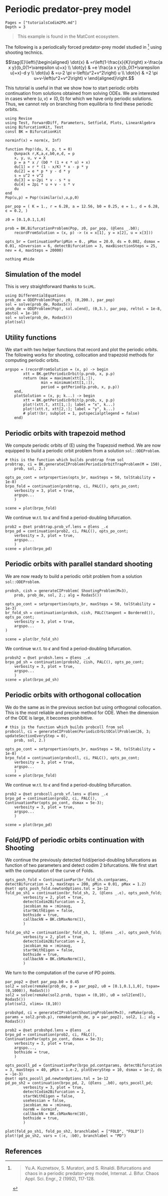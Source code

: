 # Periodic predator-prey model

```@contents
Pages = ["tutorialsCodim2PO.md"]
Depth = 3
```

> This example is found in the MatCont ecosystem.

The following is a periodically forced predator-prey model studied in [^Kuznetsov] using shooting technics.

$$\tag{E}\left\{\begin{aligned}
\dot{x} & =r\left(1-\frac{x}{K}\right) x-\frac{a x y}{b_0(1+\varepsilon u)+x} \\
\dot{y} & =e \frac{a x y}{b_0(1+\varepsilon u)+x}-d y \\
\dot{u} & =u-2 \pi v-\left(u^2+v^2\right) u \\
\dot{v} & =2 \pi u+v-\left(u^2+v^2\right) v
\end{aligned}\right.$$

This tutorial is useful in that we show how to start periodic orbits continuation from solutions obtained from solving ODEs. We are interested in cases where $(u,v)\neq (0,0)$ for which we have only periodic solutions. Thus, we cannot rely on branching from equilibria to find these periodic orbits.

```@example TUTPPREY
using Revise
using Test, ForwardDiff, Parameters, Setfield, Plots, LinearAlgebra
using BifurcationKit, Test
const BK = BifurcationKit

norminf(x) = norm(x, Inf)

function Pop!(du, X, p, t = 0)
	@unpack r,K,a,ϵ,b0,e,d, = p
	x, y, u, v = X
	p = a * x / (b0 * (1 + ϵ * u) + x)
	du[1] = r * (1 - x/K) * x - p * y
	du[2] = e * p * y - d * y
	s = u^2 + v^2
	du[3] = u-2pi * v - s * u
	du[4] = 2pi * u + v - s * v
	du
end
Pop(u,p) = Pop!(similar(u),u,p,0)

par_pop = ( K = 1., r = 6.28, a = 12.56, b0 = 0.25, e = 1., d = 6.28, ϵ = 0.2, )

z0 = [0.1,0.1,1,0]

prob = BK.BifurcationProblem(Pop, z0, par_pop, (@lens _.b0);
	recordFromSolution = (x, p) -> (x = x[1], y = x[2], u = x[3]))

opts_br = ContinuationPar(pMin = 0., pMax = 20.0, ds = 0.002, dsmax = 0.01, nInversion = 6, detectBifurcation = 3, maxBisectionSteps = 25, nev = 4, maxSteps = 20000)

nothing #hide
```

## Simulation of the model

This is very straightforward thanks to `SciML`.

```@example TUTPPREY
using DifferentialEquations
prob_de = ODEProblem(Pop!, z0, (0,200.), par_pop)
sol = solve(prob_de, Rodas5())
prob_de = ODEProblem(Pop!, sol.u[end], (0,3.), par_pop, reltol = 1e-8, abstol = 1e-10)
sol = solve(prob_de, Rodas5())
plot(sol)
```

## Utility functions

We start with two helper functions that record and plot the periodic orbits. The following works for shooting, collocation and trapezoid methods for computing periodic orbits.

```@example TUTPPREY
argspo = (recordFromSolution = (x, p) -> begin
		xtt = BK.getPeriodicOrbit(p.prob, x, p.p)
		return (max = maximum(xtt[1,:]),
				min = minimum(xtt[1,:]),
				period = getPeriod(p.prob, x, p.p))
	end,
	plotSolution = (x, p; k...) -> begin
		xtt = BK.getPeriodicOrbit(p.prob, x, p.p)
		plot!(xtt.t, xtt[1,:]; label = "x", k...)
		plot!(xtt.t, xtt[2,:]; label = "y", k...)
		# plot!(br; subplot = 1, putspecialptlegend = false)
	end)
```


## Periodic orbits with trapezoid method

We compute periodic orbits of (E) using the Trapezoid method.
We are now equipped to build a periodic orbit problem from a solution `sol::ODEProblem`.

```@example TUTPPREY
# this is the function which builds probtrap from sol
probtrap, ci = BK.generateCIProblem(PeriodicOrbitTrapProblem(M = 150),
	prob, sol, 2.)

opts_po_cont = setproperties(opts_br, maxSteps = 50, tolStability = 1e-8)
brpo_fold = continuation(probtrap, ci, PALC(), opts_po_cont;
	verbosity = 3, plot = true,
	argspo...
	)

scene = plot(brpo_fold)
```

We continue w.r.t. to $\epsilon$ and find a period-doubling bifurcation.

```@example TUTPPREY
prob2 = @set probtrap.prob_vf.lens = @lens _.ϵ
brpo_pd = continuation(prob2, ci, PALC(), opts_po_cont;
	verbosity = 3, plot = true,
	argspo...
	)
scene = plot(brpo_pd)
```

## Periodic orbits with parallel standard shooting

We are now ready to build a periodic orbit problem from a solution `sol::ODEProblem`.

```@example TUTPPREY
probsh, cish = generateCIProblem( ShootingProblem(M=3),
	prob, prob_de, sol, 2.; alg = Rodas5())

opts_po_cont = setproperties(opts_br, maxSteps = 50, tolStability = 1e-3)
br_fold_sh = continuation(probsh, cish, PALC(tangent = Bordered()), opts_po_cont;
	verbosity = 3, plot = true,
	argspo...
)

scene = plot(br_fold_sh)
```

We continue w.r.t. to $\epsilon$ and find a period-doubling bifurcation.

```@example TUTPPREY
probsh2 = @set probsh.lens = @lens _.ϵ
brpo_pd_sh = continuation(probsh2, cish, PALC(), opts_po_cont;
	verbosity = 3, plot = true,
	argspo...
	)
scene = plot(brpo_pd_sh)
```

## Periodic orbits with orthogonal collocation

We do the same as in the previous section but using orthogonal collocation. This is the most reliable and precise method for ODE. When the dimension of the ODE is large, it becomes prohibitive.

```@example TUTPPREY
# this is the function which builds probcoll from sol
probcoll, ci = generateCIProblem(PeriodicOrbitOCollProblem(26, 3; updateSectionEveryStep = 0),
	prob, sol, 2.)

opts_po_cont = setproperties(opts_br, maxSteps = 50, tolStability = 1e-8)
brpo_fold = continuation(probcoll, ci, PALC(), opts_po_cont;
	verbosity = 3, plot = true,
	argspo...
	)
scene = plot(brpo_fold)
```

We continue w.r.t. to $\epsilon$ and find a period-doubling bifurcation.

```@example TUTPPREY
prob2 = @set probcoll.prob_vf.lens = @lens _.ϵ
brpo_pd = continuation(prob2, ci, PALC(), ContinuationPar(opts_po_cont, dsmax = 5e-3);
	verbosity = 3, plot = true,
	argspo...
	)

scene = plot(brpo_pd)
```

## Fold/PD of periodic orbits continuation with Shooting

We continue the previously detected fold/period-doubling bifurcations as function of two parameters and detect codim 2 bifurcations. We first start with the computation of the curve of Folds.

```@example TUTPPREY
opts_posh_fold = ContinuationPar(br_fold_sh.contparams, detectBifurcation = 3, maxSteps = 200, pMin = 0.01, pMax = 1.2)
@set! opts_posh_fold.newtonOptions.tol = 1e-12
fold_po_sh1 = continuation(br_fold_sh, 2, (@lens _.ϵ), opts_posh_fold;
		verbosity = 2, plot = true,
		detectCodim2Bifurcation = 2,
		jacobian_ma = :minaug,
		startWithEigen = false,
		bothside = true,
		callbackN = BK.cbMaxNorm(1),
		)

fold_po_sh2 = continuation(br_fold_sh, 1, (@lens _.ϵ), opts_posh_fold;
		verbosity = 2, plot = true,
		detectCodim2Bifurcation = 2,
		jacobian_ma = :minaug,
		startWithEigen = false,
		bothside = true,
		callbackN = BK.cbMaxNorm(1),
		)
```

We turn to the computation of the curve of PD points.

```@example TUTPPREY
par_pop2 = @set par_pop.b0 = 0.45
sol2 = solve(remake(prob_de, p = par_pop2, u0 = [0.1,0.1,1,0], tspan=(0,1000)), Rodas5())
sol2 = solve(remake(sol2.prob, tspan = (0,10), u0 = sol2[end]), Rodas5())
plot(sol2, xlims= (8,10))

probshpd, ci = generateCIProblem(ShootingProblem(M=3), reMake(prob, params = sol2.prob.p), remake(prob_de, p = par_pop2), sol2, 1.; alg = Rodas5())

prob2 = @set probshpd.lens = @lens _.ϵ
brpo_pd = continuation(prob2, ci, PALC(), ContinuationPar(opts_po_cont, dsmax = 5e-3);
	verbosity = 3, plot = true,
	argspo...,
	bothside = true,
	)

opts_pocoll_pd = ContinuationPar(brpo_pd.contparams, detectBifurcation = 3, maxSteps = 40, pMin = 1.e-2, plotEveryStep = 10, dsmax = 1e-2, ds = -1e-3)
@set! opts_pocoll_pd.newtonOptions.tol = 1e-12
pd_po_sh2 = continuation(brpo_pd, 2, (@lens _.b0), opts_pocoll_pd;
		verbosity = 3, plot = true,
		detectCodim2Bifurcation = 2,
		startWithEigen = false,
		usehessian = false,
		jacobian_ma = :minaug,
		normN = norminf,
		callbackN = BK.cbMaxNorm(10),
		bothside = true,
		)

plot(fold_po_sh1, fold_po_sh2, branchlabel = ["FOLD", "FOLD"])
plot!(pd_po_sh2, vars = (:ϵ, :b0), branchlabel = "PD")
```

## References

[^Kuznetsov]:> Yu.A. Kuznetsov, S. Muratori, and S. Rinaldi. Bifurcations and chaos in a periodic predator-prey model, Internat. J. Bifur. Chaos Appl. Sci. Engr., 2 (1992), 117-128.
